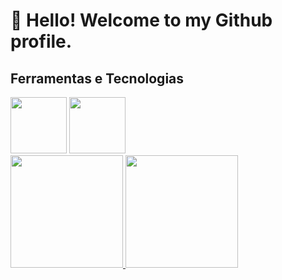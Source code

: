# 👋 Hello! Welcome to my Github profile.

## Ferramentas e Tecnologias

<img src="https://cdn.jsdelivr.net/gh/devicons/devicon/icons/html5/html5-original.svg" width="90" height="90" float="Left"/>          
<img loading="lazy" src="https://cdn.jsdelivr.net/gh/devicons/devicon/icons/java/java-original.svg" width="90" height="90" float="Left"/> 



<div>
<a href="https://github.com/Reladislau">
<img loading="lazy" height="180em" src="https://github-readme-stats.vercel.app/api/top-langs/?username=Reladislau&layout=compact&langs_count=7&theme=dracula"/>
<img loading="lazy" height="180em" src="https://github-readme-stats.vercel.app/api?username=Reladislau&show_icons=true&theme=dracula&include_all_commits=true&count_private=true"/>
</div>

<!--
**Reladislau/Reladislau** is a ✨ _special_ ✨ repository because its `README.md` (this file) appears on your GitHub profile.

Here are some ideas to get you started:

- 🔭 I’m currently working on ...
- 🌱 I’m currently learning ...
- 👯 I’m looking to collaborate on ...
- 🤔 I’m looking for help with ...
- 💬 Ask me about ...
- 📫 How to reach me: ...
- 😄 Pronouns: ...
- ⚡ Fun fact: ...
-->
